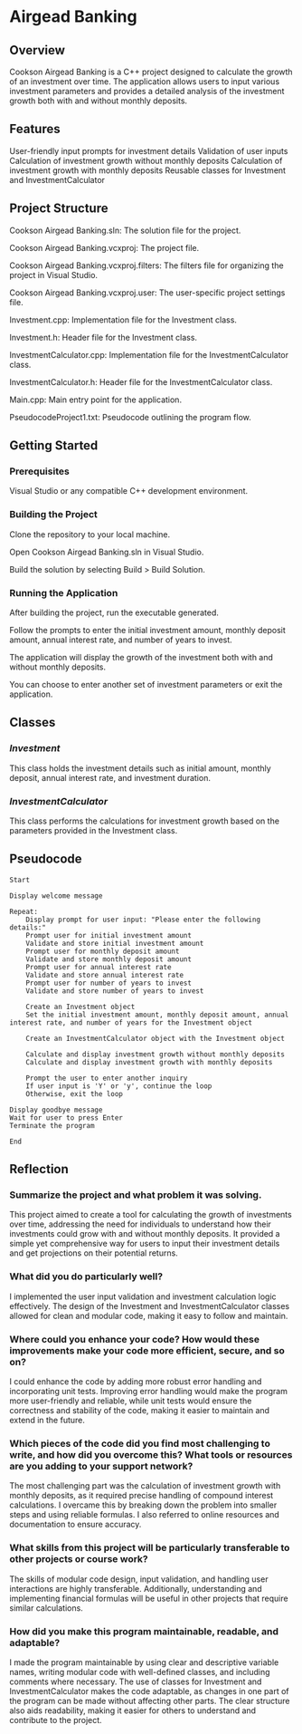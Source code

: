 # Airgead Banking

## **Overview**

Cookson Airgead Banking is a C++ project designed to calculate the growth of an investment over time. The application allows users to input various investment parameters and provides a detailed analysis of the investment growth both with and without monthly deposits.

## **Features**

User-friendly input prompts for investment details
Validation of user inputs
Calculation of investment growth without monthly deposits
Calculation of investment growth with monthly deposits
Reusable classes for Investment and InvestmentCalculator

## **Project Structure**

Cookson Airgead Banking.sln: The solution file for the project.

Cookson Airgead Banking.vcxproj: The project file.

Cookson Airgead Banking.vcxproj.filters: The filters file for organizing the project in Visual Studio.

Cookson Airgead Banking.vcxproj.user: The user-specific project settings file.

Investment.cpp: Implementation file for the Investment class.

Investment.h: Header file for the Investment class.

InvestmentCalculator.cpp: Implementation file for the InvestmentCalculator class.

InvestmentCalculator.h: Header file for the InvestmentCalculator class.

Main.cpp: Main entry point for the application.

PseudocodeProject1.txt: Pseudocode outlining the program flow.

## Getting Started

### Prerequisites

Visual Studio or any compatible C++ development environment.

### Building the Project

Clone the repository to your local machine.

Open Cookson Airgead Banking.sln in Visual Studio.

Build the solution by selecting Build > Build Solution.

### Running the Application

After building the project, run the executable generated.

Follow the prompts to enter the initial investment amount, monthly deposit amount, annual interest rate, and number of years to invest.

The application will display the growth of the investment both with and without monthly deposits.

You can choose to enter another set of investment parameters or exit the application.

## **Classes**

### *Investment*

This class holds the investment details such as initial amount, monthly deposit, annual interest rate, and investment duration.

### *InvestmentCalculator*

This class performs the calculations for investment growth based on the parameters provided in the Investment class.

## **Pseudocode**

```
Start

Display welcome message

Repeat:
    Display prompt for user input: "Please enter the following details:"
    Prompt user for initial investment amount
    Validate and store initial investment amount
    Prompt user for monthly deposit amount
    Validate and store monthly deposit amount
    Prompt user for annual interest rate
    Validate and store annual interest rate
    Prompt user for number of years to invest
    Validate and store number of years to invest

    Create an Investment object
    Set the initial investment amount, monthly deposit amount, annual interest rate, and number of years for the Investment object

    Create an InvestmentCalculator object with the Investment object

    Calculate and display investment growth without monthly deposits
    Calculate and display investment growth with monthly deposits

    Prompt the user to enter another inquiry
    If user input is 'Y' or 'y', continue the loop
    Otherwise, exit the loop

Display goodbye message
Wait for user to press Enter
Terminate the program

End
```

## **Reflection**

### **Summarize the project and what problem it was solving.**
This project aimed to create a tool for calculating the growth of investments over time, addressing the need for individuals to understand how their investments could grow with and without monthly deposits. It provided a simple yet comprehensive way for users to input their investment details and get projections on their potential returns.

### **What did you do particularly well?**
I implemented the user input validation and investment calculation logic effectively. The design of the Investment and InvestmentCalculator classes allowed for clean and modular code, making it easy to follow and maintain.

### **Where could you enhance your code? How would these improvements make your code more efficient, secure, and so on?**
I could enhance the code by adding more robust error handling and incorporating unit tests. Improving error handling would make the program more user-friendly and reliable, while unit tests would ensure the correctness and stability of the code, making it easier to maintain and extend in the future.

### **Which pieces of the code did you find most challenging to write, and how did you overcome this? What tools or resources are you adding to your support network?**
The most challenging part was the calculation of investment growth with monthly deposits, as it required precise handling of compound interest calculations. I overcame this by breaking down the problem into smaller steps and using reliable formulas. I also referred to online resources and documentation to ensure accuracy.

### What skills from this project will be particularly transferable to other projects or course work?
The skills of modular code design, input validation, and handling user interactions are highly transferable. Additionally, understanding and implementing financial formulas will be useful in other projects that require similar calculations.

### How did you make this program maintainable, readable, and adaptable?
I made the program maintainable by using clear and descriptive variable names, writing modular code with well-defined classes, and including comments where necessary. The use of classes for Investment and InvestmentCalculator makes the code adaptable, as changes in one part of the program can be made without affecting other parts. The clear structure also aids readability, making it easier for others to understand and contribute to the project.
